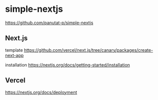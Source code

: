 # simple-nextjs

https://github.com/panutat-p/simple-nextjs

## Next.js

template
https://github.com/vercel/next.js/tree/canary/packages/create-next-app

installation
https://nextjs.org/docs/getting-started/installation

## Vercel

https://nextjs.org/docs/deployment
